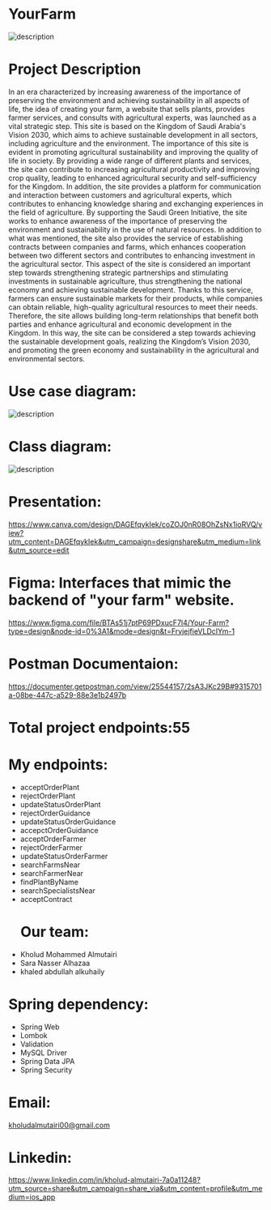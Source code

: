 # YourFarm
![description](https://cdn.discordapp.com/attachments/1234214915905032257/1237322101531344896/logo_yourfarme.png?ex=663b3981&is=6639e801&hm=60ea1484594bad454f65d391e8abdb343cb085b5f9b46e0b146c13bf6abc35bc&)

# Project Description
In an era characterized by increasing awareness of the importance of preserving the environment and achieving sustainability in all aspects of life, the idea of creating your farm, a website that sells plants, provides farmer services, and consults with agricultural experts, was launched as a vital strategic step. This site is based on the Kingdom of Saudi Arabia's Vision 2030, which aims to achieve sustainable development in all sectors, including agriculture and the environment. The importance of this site is evident in promoting agricultural sustainability and improving the quality of life in society. By providing a wide range of different plants and services, the site can contribute to increasing agricultural productivity and improving crop quality, leading to enhanced agricultural security and self-sufficiency for the Kingdom. In addition, the site provides a platform for communication and interaction between customers and agricultural experts, which contributes to enhancing knowledge sharing and exchanging experiences in the field of agriculture. By supporting the Saudi Green Initiative, the site works to enhance awareness of the importance of preserving the environment and sustainability in the use of natural resources. In addition to what was mentioned, the site also provides the service of establishing contracts between companies and farms, which enhances cooperation between two different sectors and contributes to enhancing investment in the agricultural sector. This aspect of the site is considered an important step towards strengthening strategic partnerships and stimulating investments in sustainable agriculture, thus strengthening the national economy and achieving sustainable development. Thanks to this service, farmers can ensure sustainable markets for their products, while companies can obtain reliable, high-quality agricultural resources to meet their needs. Therefore, the site allows building long-term relationships that benefit both parties and enhance agricultural and economic development in the Kingdom. In this way, the site can be considered a step towards achieving the sustainable development goals, realizing the Kingdom’s Vision 2030, and promoting the green economy and sustainability in the agricultural and environmental sectors.

# Use case diagram:
![description](https://cdn.discordapp.com/attachments/1234214915905032257/1237335052321423381/731D2124-CC60-47DA-BCC9-31D9CF97F912_1_105_c.jpeg?ex=663b4591&is=6639f411&hm=f09773a71d22fe59644c36e61a3f418054d7ee80a31c5999d7b06794fefaf05d&)

# Class diagram:
![description](https://cdn.discordapp.com/attachments/1234214915905032258/1237540346972602459/D7D579F4-BF13-4288-9C32-FD2CB42E1FAE.png?ex=663c04c3&is=663ab343&hm=22eceb999247825e9e5bc53a12fab84968c94359cb0eb823d2edeebdf37f866d&)

# Presentation:
 https://www.canva.com/design/DAGEfqykIek/coZOJ0nR08OhZsNx1ioRVQ/view?utm_content=DAGEfqykIek&utm_campaign=designshare&utm_medium=link&utm_source=edit

# Figma: Interfaces that mimic the backend of "your farm" website.
 https://www.figma.com/file/BTAs51j7ptP69PDxucF7l4/Your-Farm?type=design&node-id=0%3A1&mode=design&t=FryjejfieVLDcIYm-1

# Postman Documentaion:
 https://documenter.getpostman.com/view/25544157/2sA3JKc29B#9315701a-08be-447c-a529-88e3e1b2497b


# Total project endpoints:55

# My endpoints:
- acceptOrderPlant
- rejectOrderPlant 
- updateStatusOrderPlant 
- rejectOrderGuidance
- updateStatusOrderGuidance
- accepctOrderGuidance 
- acceptOrderFarmer 
- rejectOrderFarmer
- updateStatusOrderFarmer
- searchFarmsNear 
- searchFarmerNear 
- findPlantByName 
- searchSpecialistsNear 
- acceptContract
  # Our team:
- Kholud Mohammed Almutairi
- Sara Nasser Alhazaa
- khaled abdullah alkuhaily
 
# Spring dependency:
- Spring Web
- Lombok
- Validation
- MySQL Driver
- Spring Data JPA
- Spring Security
   
# Email:
 kholudalmutairi00@gmail.com

# Linkedin:
 https://www.linkedin.com/in/kholud-almutairi-7a0a11248?utm_source=share&utm_campaign=share_via&utm_content=profile&utm_medium=ios_app
